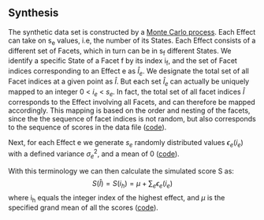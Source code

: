 ## Synthesis ##
The synthetic data set is constructed by a [Monte Carlo process](../../workbench/GS_L/src/utilities/constructSimulation.java). Each Effect can take on s<sub>e</sub> values, i.e, the number of its States. Each Effect consists of a different set of Facets, which in turn can be in s<sub>f</sub> different States. We identify a specific State of a Facet f by its index i<sub>f</sub>, and the set of Facet indices corresponding to an Effect e as 
$\hat{I}_{e}$. We designate the total set of all Facet indices at a given point as $\hat{I}$.  But each set $\hat{I}_{e}$ can actually be uniquely mapped to an  integer 0 < $i_{e}$ < $s_{e}$.  In fact, the total set of all facet indices $\hat{I}$ corresponds to the Effect involving all Facets, and can therefore be mapped accordingly. This mapping is based on the order and nesting of the facets, since the the sequence of facet indices is not random, but also corresponds to the sequence of scores in the data file ([code]()).

Next, for each Effect e we generate $s_{e}$ randomly distributed values $\epsilon_{e}(i_{e})$ with a defined variance $\sigma^{2}_{e}$, and a mean of 0 ([code]()).

With this terminology we can then calculate the simulated score S as:
$$S(\hat{I}) = S(i_{h}) = \mu + \sum_{e}\epsilon_{e}(i_{e})$$
where i<sub>h</sub> equals the integer index of the highest effect, and $\mu$ is the specified grand mean of all the scores ([code]()).
